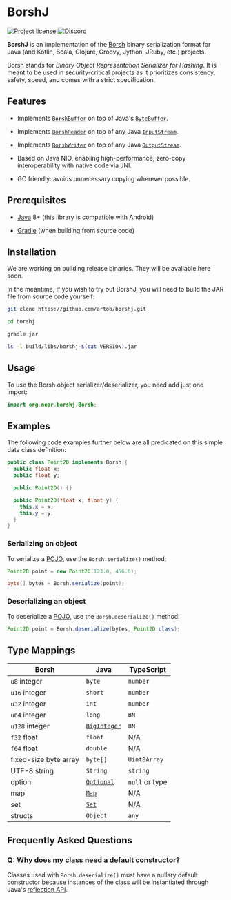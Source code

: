 # BorshJ

[![Project license](https://img.shields.io/badge/license-Public%20Domain-blue.svg)](https://unlicense.org)
[![Discord](https://img.shields.io/discord/490367152054992913?label=discord)](https://discord.gg/Vyp7ETM)

**BorshJ** is an implementation of the [Borsh] binary serialization format for
Java (and Kotlin, Scala, Clojure, Groovy, Jython, JRuby, etc.) projects.

Borsh stands for _Binary Object Representation Serializer for Hashing_. It is
meant to be used in security-critical projects as it prioritizes consistency,
safety, speed, and comes with a strict specification.

## Features

- Implements [`BorshBuffer`] on top of Java's [`ByteBuffer`].

- Implements [`BorshReader`] on top of any Java [`InputStream`].

- Implements [`BorshWriter`] on top of any Java [`OutputStream`].

- Based on Java NIO, enabling high-performance, zero-copy interoperability
  with native code via JNI.

- GC friendly: avoids unnecessary copying wherever possible.

## Prerequisites

- [Java] 8+ (this library is compatible with Android)

- [Gradle] (when building from source code)

## Installation

We are working on building release binaries. They will be available here soon.

In the meantime, if you wish to try out BorshJ, you will need to build the JAR
file from source code yourself:

```bash
git clone https://github.com/artob/borshj.git

cd borshj

gradle jar

ls -l build/libs/borshj-$(cat VERSION).jar
```

## Usage

To use the Borsh object serializer/deserializer, you need add just one import:

```java
import org.near.borshj.Borsh;
```

## Examples

The following code examples further below are all predicated on this simple
data class definition:

```java
public class Point2D implements Borsh {
  public float x;
  public float y;

  public Point2D() {}

  public Point2D(float x, float y) {
    this.x = x;
    this.y = y;
  }
}
```

### Serializing an object

To serialize a [POJO], use the `Borsh.serialize()` method:

```java
Point2D point = new Point2D(123.0, 456.0);

byte[] bytes = Borsh.serialize(point);
```

### Deserializing an object

To deserialize a [POJO], use the `Borsh.deserialize()` method:

```java
Point2D point = Borsh.deserialize(bytes, Point2D.class);
```

## Type Mappings

Borsh                 | Java           | TypeScript
--------------------- | -------------- | ----------
`u8` integer          | `byte`         | `number`
`u16` integer         | `short`        | `number`
`u32` integer         | `int`          | `number`
`u64` integer         | `long`         | `BN`
`u128` integer        | [`BigInteger`] | `BN`
`f32` float           | `float`        | N/A
`f64` float           | `double`       | N/A
fixed-size byte array | `byte[]`       | `Uint8Array`
UTF-8 string          | `String`       | `string`
option                | [`Optional`]   | `null` or type
map                   | [`Map`]        | N/A
set                   | [`Set`]        | N/A
structs               | `Object`       | `any`

## Frequently Asked Questions

### Q: Why does my class need a default constructor?

Classes used with `Borsh.deserialize()` must have a nullary default constructor
because instances of the class will be instantiated through Java's
[reflection API](https://www.baeldung.com/java-reflection).

[Borsh]:          https://borsh.io
[Gradle]:         https://gradle.org
[Java]:           https://java.com
[POJO]:           https://en.wikipedia.org/wiki/Plain_old_Java_object

[`BigInteger`]:   https://docs.oracle.com/javase/10/docs/api/java/math/BigInteger.html
[`BorshBuffer`]:  https://github.com/artob/borshj/blob/master/src/main/java/org/near/borshj/BorshBuffer.java
[`BorshReader`]:  https://github.com/artob/borshj/blob/master/src/main/java/org/near/borshj/BorshReader.java
[`BorshWriter`]:  https://github.com/artob/borshj/blob/master/src/main/java/org/near/borshj/BorshWriter.java
[`ByteBuffer`]:   https://docs.oracle.com/javase/10/docs/api/java/nio/ByteBuffer.html
[`InputStream`]:  https://docs.oracle.com/javase/10/docs/api/java/io/InputStream.html
[`Map`]:          https://docs.oracle.com/javase/10/docs/api/java/util/Map.html
[`Optional`]:     https://docs.oracle.com/javase/10/docs/api/java/util/Optional.html
[`OutputStream`]: https://docs.oracle.com/javase/10/docs/api/java/io/OutputStream.html
[`Set`]:          https://docs.oracle.com/javase/10/docs/api/java/util/Set.html
